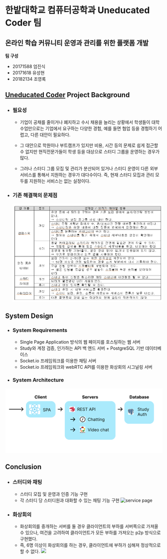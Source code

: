 # 한밭대학교 컴퓨터공학과 Uneducated Coder 팀

## 온라인 학습 커뮤니티 운영과 관리를 위한 플랫폼 개발

**팀 구성**

- 20171588 엄진식
- 20171618 유성현
- 20182134 조영록

## <u>Uneducated Coder</u> Project Background

- ### 필요성

  - 기업이 공채를 줄이거나 폐지하고 수시 채용을 늘리는 상황에서 학생들이 대학 수업만으로는 기업에서 요구하는 다양한 경험, 예를 들면 협업 등을 경험하기 어렵고, 다른 대안이 필요하다.

  - 그 대안으로 학원이나 부트캠프가 있지만 비용, 시간 등의 문제로 쉽게 접근할 수 없지만 현직전문가들이 학생 등을 대상으로 스터디 그룹을 운영하는 경우가 많다.

  - 그러나 스터디 그룹 모집 및 관리가 분산되어 있거나 스터디 운영이 다른 외부 서비스를 통해서 지원하는 경우가 대다수이다. 즉, 현재 스터디 모집과 관리 모두를 지원하는 서비스는 없는 실정이다.

- ### 기존 해결책의 문제점
  ![problems](./src/1.PNG)

## System Design

- ### System Requirements

  - Single Page Application 방식의 웹 페이지를 호스팅하는 웹 서버
  - Study와 계정 검증, 인가하는 API 백 엔드 서버 + PostgreSQL 기반 데이터베이스
  - Socket.io 프레임워크를 이용한 채팅 서버
  - Socket.io 프레임워크와 webRTC API를 이용한 화상회의 시그널링 서버

- ### System Architecture

![system architecture](./src/architecture.png)

## Conclusion

- ### 스터디와 채팅

  - 스터디 모집 및 운영과 인증 기능 구현
  - 각 스터디 당 스터디원과 대화할 수 있는 채팅 기능 구현
    ![service page](./src/service%20pages.png)

- ### 화상회의

  - 화상회의를 중개하는 서버를 둘 경우 클라이언트의 부하를 서버쪽으로 가져올 수 있으나, 여건을 고려하여 클라이언트가 모든 부하를 가져오는 p2p 방식으로 구현했다.
  - 즉, 6명 이상이 화상회의를 하는 경우, 클라이언트에 부하가 심해져 정상적으로 할 수 없다.
    <img width="500px" src="./src/cuts.gif">
